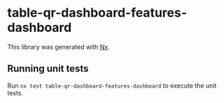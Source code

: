 # table-qr-dashboard-features-dashboard

This library was generated with [Nx](https://nx.dev).

## Running unit tests

Run `nx test table-qr-dashboard-features-dashboard` to execute the unit tests.
